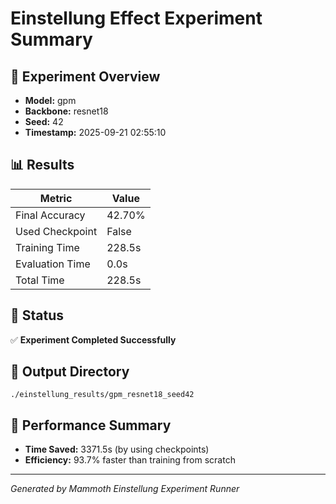 # Einstellung Effect Experiment Summary

## 🎯 Experiment Overview
- **Model:** gpm
- **Backbone:** resnet18
- **Seed:** 42
- **Timestamp:** 2025-09-21 02:55:10

## 📊 Results
| Metric | Value |
|--------|-------|
| Final Accuracy | 42.70% |
| Used Checkpoint | False |
| Training Time | 228.5s |
| Evaluation Time | 0.0s |
| Total Time | 228.5s |

## 🎉 Status
✅ **Experiment Completed Successfully**

## 📁 Output Directory
```
./einstellung_results/gpm_resnet18_seed42
```

## 🚀 Performance Summary
- **Time Saved:** 3371.5s (by using checkpoints)
- **Efficiency:** 93.7% faster than training from scratch

---
*Generated by Mammoth Einstellung Experiment Runner*
